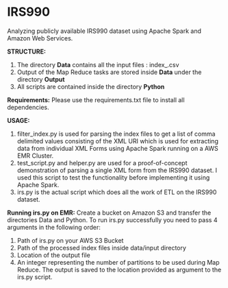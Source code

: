 # IRS990
Analyzing publicly available IRS990 dataset using Apache Spark and Amazon Web Services.

**STRUCTURE:**
1. The directory **Data** contains all the input files : index_<year>.csv
2. Output of the Map Reduce tasks are stored inside **Data** under the directory **Output**
3. All scripts are contained inside the directory **Python**
  
**Requirements:**
Please use the requirements.txt file to install all dependencies.

**USAGE:**
1. filter_index.py is used for parsing the index files to get a list of comma delimited values consisting of the XML URI which is used for extracting data from individual XML Forms using Apache Spark running on a AWS EMR Cluster.
2. test_script.py and helper.py are used for a proof-of-concept demonstration of parsing a single XML form from the IRS990 dataset. I used this script to test the functionality before implementing it using Apache Spark.
3. irs.py is the actual script which does all the work of ETL on the IRS990 dataset.

**Running irs.py on EMR:**
Create a bucket on Amazon S3 and transfer the directories Data and Python.
To run irs.py successfully you need to pass 4 arguments in the following order:
  1. Path of irs.py on your AWS S3 Bucket
  2. Path of the processed index files inside data/input directory
  3. Location of the output file
  4. An integer representing the number of partitions to be used during Map Reduce.
The output is saved to the location provided as argument to the irs.py script.

  
